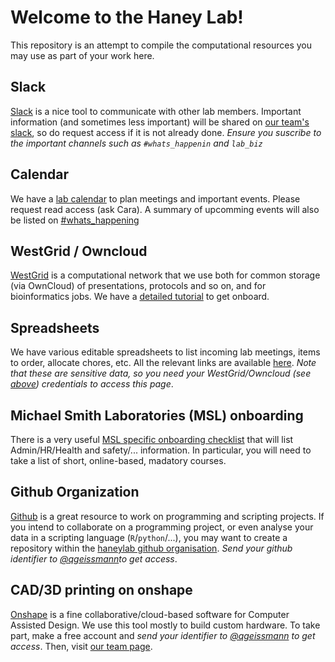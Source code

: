 # Welcome to the Haney Lab!

This repository is an attempt to compile the computational resources you may use as part of your work here.

## Slack

[Slack](https://slack.com) is a nice tool to communicate with other lab members. Important information (and sometimes less important) will be shared on [our team's slack](https://haneylab.slack.com), so do request access if it is not already done.
*Ensure you suscribe to the important channels such as `#whats_happenin` and `lab_biz`*

## Calendar
We have a [lab calendar](https://calendar.google.com/calendar/embed?src=m2midv6drqud0092gjf60lcnrs%40group.calendar.google.com&ctz=America%2FVancouver) to plan meetings and important events. Please request read access (ask Cara). A summary of upcomming events will also be listed on [#whats_happening](https://haneylab.slack.com/messages/C4X9M8LDB)

## WestGrid / Owncloud

[WestGrid](https://www.westgrid.ca) is a computational network that we use both for common storage (via OwnCloud) of presentations, protocols and so on, and for bioinformatics jobs.
We have a [detailed tutorial](WestGrid_Onboarding.md) to get onboard.

## Spreadsheets

We have various editable spreadsheets to list incoming lab meetings, items to order, allocate chores, etc. All the relevant links are available [here](https://owncloud.westgrid.ca/index.php/apps/documents/#11630216). *Note that these are sensitive data, so you need your WestGrid/Owncloud (see [above](#westgrid--owncloud)) credentials to access this page*.


## Michael Smith Laboratories (MSL) onboarding
There is a very useful [MSL specific onboarding checklist](https://internal.msl.ubc.ca/sites/default/files/MSL%20onboarding%20checklist%202018%20Apr.pdf) that will list Admin/HR/Health and safety/... information. In particular, you will need to take a list of short, online-based, madatory courses.

## Github Organization

[Github](https://github.com/) is a great resource to work on programming and scripting projects.
If you intend to collaborate on a programming project, or even analyse your data in a scripting language (`R`/`python`/...), 
you may want to create a repository within the [haneylab github organisation](https://github.com/haneylab/). 
*Send your github identifier to  [@qgeissmann](mailto:qgeissmann@gmail.com)to get access*.

## CAD/3D printing on onshape

[Onshape](https://cad.onshape.com/) is a fine collaborative/cloud-based software for Computer Assisted Design. We use this tool mostly to build custom hardware.
To take part, make a free account and *send your identifier to [@qgeissmann](mailto:qgeissmann@gmail.com) to get access*.
Then, visit [our team page](https://cad.onshape.com/documents?nodeId=5bd0f69234165112c7da2201&resourceType=team).



